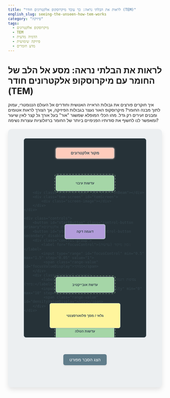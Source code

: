 ```yaml
---
title: "לראות את הבלתי נראה: כך עובד מיקרוסקופ אלקטרונים חודר (TEM)"
english_slug: seeing-the-unseen-how-tem-works
category: "פיזיקה"
tags:
  - מיקרוסקופ אלקטרונים
  - TEM
  - הדמיה מדעית
  - פיזיקה שימושית
  - מדע חומרים
---
```


# לראות את הבלתי נראה: מסע אל הלב של החומר עם מיקרוסקופ אלקטרונים חודר (TEM)

איך חוקרים פורצים את גבולות הראייה האנושית וחודרים אל העולם הננומטרי, עמוק לתוך מבנה החומר? מיקרוסקופ האור נעצר בגבולות הפיזיקה, אך הצורך לראות אטומים ומבנים זעירים רק גדל. מהו הכלי המופלא שמשגר "אור" בעל אורך גל קצר לאין שיעור ומאפשר לנו לחשוף את סודותיו הפנימיים ביותר של החומר ברזולוציות עוצרות נשימה?

<div class="tem-simulation-container">
    <div class="tem-diagram">
        <div class="component electron-source pulse">מקור אלקטרונים</div>
        <div class="component lens condenser-lens">עדשות עיבוי</div>
        <div class="component sample-holder">דוגמה דקה</div>
         <div class="beam-after-sample" id="beamAfterSample"></div>
        <div class="component lens objective-lens">עדשת אובייקטיב</div>
        <div class="component lens projector-lens">עדשות הטלה</div>
        <div class="component detector">גלאי / מסך פלואורסצנטי</div>

        <div class="electron-beam" id="electronBeam"></div>
        <div class="tem-screen" id="temScreen">
            <div class="screen-image"></div>
        </div>
    </div>

    <div class="controls">
        <button id="startButton" class="control-button primary">הפעל אלומת אלקטרונים</button>
        <button id="stopButton" class="control-button secondary" disabled>עצור אלומה</button>
        <div class="control-group">
            <label for="focusControl">כוון מיקוד (עדשות):</label>
            <input type="range" id="focusControl" min="0.5" max="1.5" step="0.05" value="1">
             <span class="range-value" id="focusValueDisplay">ממוקד</span>
        </div>
        <div class="control-group">
            <label for="sampleDensity">צפיפות דוגמה (להדגמת פיזור):</label>
            <input type="range" id="sampleDensity" min="0" max="10" step="1" value="5">
             <span class="range-value" id="densityValueDisplay">בינונית</span>
        </div>
    </div>
</div>

<style>
:root {
    --electron-beam-color: #4DD0E1; /* Cyan */
    --scatter-beam-color: #FFAB91; /* Light Orange */
    --component-bg: #CFD8DC; /* Light blue-grey */
    --lens-bg: #A5D6A7; /* Light green */
    --source-bg: #FFCCBC; /* Light red */
    --sample-bg: #B39DDB; /* Light purple */
    --detector-bg: #FFF59D; /* Light yellow */
    --screen-bg: #263238; /* Dark blue-grey */
    --container-bg: #ECEFF1; /* Very light blue-grey */
    --control-bg: #FFFFFF;
    --primary-button: #039BE5; /* Blue */
    --secondary-button: #78909C; /* Grey-blue */
    --text-color: #37474F; /* Dark blue-grey */
    --border-color: #B0BEC5; /* Light blue-grey border */
}

.tem-simulation-container {
    display: flex;
    flex-direction: column;
    align-items: center;
    font-family: 'Heebo', sans-serif; /* Prefer Heebo for Hebrew */
    background-color: var(--container-bg);
    padding: 30px;
    border-radius: 12px;
    margin: 20px auto;
    max-width: 500px; /* Limit max width for better visual balance */
    box-shadow: 0 8px 16px rgba(0, 0, 0, 0.1);
    color: var(--text-color);
}

.tem-diagram {
    position: relative;
    width: 100%; /* Make diagram responsive within container */
    max-width: 400px; /* Limit diagram width */
    height: 650px; /* Increased height */
    border: 1px solid var(--border-color);
    background-color: var(--screen-bg); /* Dark background for vacuum */
    margin-bottom: 20px;
    border-radius: 8px;
    overflow: hidden; /* Hide overflow from beams */
}

.component {
    position: absolute;
    left: 50%;
    transform: translateX(-50%);
    width: 180px; /* Wider components */
    text-align: center;
    padding: 10px 5px; /* Increased padding */
    border: 1px solid var(--border-color);
    border-radius: 6px; /* Rounded corners */
    font-size: 0.9em;
    font-weight: bold;
    color: var(--text-color);
    box-shadow: 0 2px 4px rgba(0, 0, 0, 0.05);
}

.electron-source {
    top: 30px;
    background-color: var(--source-bg);
}

/* Simple pulse animation for source */
.electron-source.pulse {
    animation: pulse-glow 1.5s infinite ease-in-out;
}

@keyframes pulse-glow {
    0% { box-shadow: 0 0 5px var(--source-bg); }
    50% { box-shadow: 0 0 15px var(--source-bg); }
    100% { box-shadow: 0 0 5px var(--source-bg); }
}


.lens {
    height: 30px;
    background-color: var(--lens-bg);
    display: flex;
    align-items: center;
    justify-content: center;
    position: relative; /* For potential inner lens visual */
    font-size: 0.8em;
}
.lens::after { /* Visual indicator for magnetic field */
    content: '';
    position: absolute;
    top: -5px; bottom: -5px; left: -5px; right: -5px;
    border: 2px dashed rgba(165, 214, 167, 0.5); /* Lighter dashed border */
    border-radius: 8px;
    z-index: 0;
}


.condenser-lens {
    top: 120px;
}

.sample-holder {
    top: 280px; /* Adjusted position */
    width: 120px; /* Wider sample area */
    height: 25px; /* Thicker sample visual */
    background-color: var(--sample-bg);
    border: 2px solid var(--border-color);
    display: flex;
    justify-content: center;
    align-items: center;
    font-size: 0.8em;
    z-index: 1; /* Ensure sample is above beam */
}

/* Container for scattered beams below sample */
.beam-after-sample {
    position: absolute;
    top: 305px; /* Just below sample */
    left: 0;
    width: 100%;
    height: 200px; /* Area where beams diverge */
    overflow: hidden;
     z-index: 0; /* Below components */
}

.objective-lens {
    top: 400px; /* Adjusted position */
}

.projector-lens {
    top: 500px; /* Adjusted position */
}

.detector {
    bottom: 30px; /* Adjusted position */
    width: 220px; /* Wider detector */
    height: 60px; /* Taller detector */
    background-color: var(--detector-bg);
    display: flex;
    justify-content: center;
    align-items: center;
     font-size: 0.8em;
     z-index: 1; /* Ensure detector is above screen */
}

.tem-screen {
    position: absolute;
    bottom: 35px; /* Just above detector */
    left: 50%;
    transform: translateX(-50%);
    width: 210px; /* Matches detector width minus padding */
    height: 50px; /* Matches detector height minus padding */
    background-color: var(--screen-bg);
    display: flex;
    justify-content: center;
    align-items: center;
    border-radius: 4px;
    overflow: hidden;
    z-index: 2; /* Above detector base */
    border: 2px inset rgba(0,0,0,0.2); /* Give it a recessed look */
}

.screen-image {
    width: 95%;
    height: 90%;
    background-color: #555; /* Default dark state */
    display: none; /* Hidden until beam hits */
    transition: filter 0.3s ease-out, background-image 0.3s ease-out; /* Smooth transitions for visual changes */
    background-size: cover; /* Ensure simulated pattern covers area */
    background-position: center;
    /* Add a simple simulated pattern */
     background-image:
         repeating-linear-gradient(0deg, #333, #333 1px, #555 1px, #555 3px),
         repeating-linear-gradient(90deg, #333, #333 1px, #555 1px, #555 3px);
     filter: brightness(0.5); /* Start dark */
}

.electron-beam {
    position: absolute;
    top: 80px; /* Below source */
    left: 50%;
    transform: translateX(-50%);
    width: 15px; /* Initial beam width */
    height: 520px; /* Goes down to screen area */
    background: linear-gradient(to bottom,
                var(--electron-beam-color) 0%,
                rgba(77, 208, 225, 0.8) 20%,
                rgba(77, 208, 225, 0.5) 50%, /* Fades slightly */
                 rgba(77, 208, 225, 0.2) 80%,
                rgba(77, 208, 225, 0) 100%);
    display: none; /* Initially hidden */
    animation: beam-pulse-flow 1s linear infinite; /* Combined flow and subtle pulse */
    transform-origin: top center; /* Scale/skew from the source */
    will-change: transform; /* Optimize animation */
}

@keyframes beam-pulse-flow {
     0% { background-position-y: 0; opacity: 0.9; }
     50% { opacity: 1; }
    100% { background-position-y: 50px; opacity: 0.9; }
}

/* Scattered beams */
.scattered-beam-line {
    position: absolute;
    bottom: 0; /* Start from below sample */
    left: 50%;
    width: 2px;
    height: 1px; /* Will grow */
    background-color: var(--scatter-beam-color);
    transform-origin: bottom center;
    animation: scatter-animation 0.8s ease-out forwards;
     opacity: 0; /* Start invisible */
}

@keyframes scatter-animation {
    0% { transform: translateX(-1px) rotate(0deg) scaleY(0); opacity: 1; }
    50% { opacity: 1; }
    100% { transform: translateX(-1px) rotate(var(--angle)) scaleY(var(--length)); opacity: 0; } /* Fade out */
}


.controls {
    display: flex;
    flex-direction: column;
    gap: 15px; /* Increased gap */
    width: 100%;
    max-width: 400px;
    padding: 20px; /* Increased padding */
    border: 1px solid var(--border-color);
    background-color: var(--control-bg);
    border-radius: 8px;
    box-shadow: 0 4px 8px rgba(0, 0, 0, 0.08);
}

.control-group {
     display: flex;
     flex-direction: column;
     gap: 8px;
}

.controls label {
    font-weight: bold;
    font-size: 1em;
    color: var(--text-color);
}

.controls input[type="range"] {
    width: 100%;
    -webkit-appearance: none; /* Override default styles */
    appearance: none;
    height: 8px; /* Thicker slider track */
    background: var(--container-bg);
    outline: none;
    border-radius: 4px;
    transition: background 0.2s ease-in-out;
}

.controls input[type="range"]::-webkit-slider-thumb {
    -webkit-appearance: none;
    appearance: none;
    width: 20px; /* Thicker slider thumb */
    height: 20px;
    background: var(--primary-button);
    border-radius: 50%;
    cursor: pointer;
    transition: background 0.2s ease-in-out, transform 0.1s ease-in-out;
     box-shadow: 0 1px 3px rgba(0,0,0,0.2);
}
.controls input[type="range"]::-moz-range-thumb {
    width: 20px;
    height: 20px;
    background: var(--primary-button);
    border-radius: 50%;
    cursor: pointer;
     transition: background 0.2s ease-in-out, transform 0.1s ease-in-out;
      box-shadow: 0 1px 3px rgba(0,0,0,0.2);
}

.controls input[type="range"]:hover::-webkit-slider-thumb {
    background: #0277BD; /* Darker blue */
    transform: scale(1.1);
}
.controls input[type="range"]:hover::-moz-range-thumb {
    background: #0277BD;
     transform: scale(1.1);
}

.range-value {
     display: block;
     text-align: center;
     font-size: 0.9em;
     color: #546E7A; /* Muted grey */
}


.control-button {
    padding: 10px 20px; /* Increased padding */
    color: white;
    border: none;
    border-radius: 6px; /* Rounded buttons */
    cursor: pointer;
    font-size: 1.1em;
    transition: background-color 0.2s ease-in-out, opacity 0.2s ease-in-out;
    box-shadow: 0 2px 4px rgba(0, 0, 0, 0.1);
}

.control-button.primary {
    background-color: var(--primary-button);
}

.control-button.primary:hover:not(:disabled) {
    background-color: #0277BD; /* Darker blue */
}

.control-button.secondary {
     background-color: var(--secondary-button);
}
.control-button.secondary:hover:not(:disabled) {
     background-color: #546E7A; /* Darker grey-blue */
}


.control-button:disabled {
    background-color: #B0BEC5; /* Lighter grey */
    cursor: not-allowed;
    opacity: 0.7;
     box-shadow: none;
}


#explanation {
    display: none;
    margin-top: 20px;
    padding: 25px; /* Increased padding */
    border: 1px solid var(--border-color);
    border-radius: 12px;
    background-color: var(--control-bg);
    line-height: 1.7; /* Increased line height for readability */
    color: var(--text-color);
    box-shadow: 0 4px 8px rgba(0, 0, 0, 0.08);
}

#explanation h2, #explanation h3 {
    color: #263238; /* Darker text */
    margin-top: 20px; /* More space above headers */
    margin-bottom: 10px;
     border-bottom: 1px solid var(--container-bg); /* Subtle separator */
     padding-bottom: 5px;
}

#explanation p {
    margin-bottom: 15px; /* More space between paragraphs */
}

#explanation ul {
    margin-bottom: 15px;
    padding-left: 20px;
}
#explanation li {
    margin-bottom: 8px;
}

#toggleExplanation {
    margin-top: 20px;
    padding: 10px 20px;
    background-color: #607D8B; /* Muted blue-grey */
    color: white;
    border: none;
    border-radius: 6px;
    cursor: pointer;
    font-size: 1em;
    transition: background-color 0.2s ease-in-out;
     box-shadow: 0 2px 4px rgba(0, 0, 0, 0.1);
}

#toggleExplanation:hover {
    background-color: #546E7A; /* Darker muted blue-grey */
}

</style>

<button id="toggleExplanation">הצג הסבר מפורט</button>

<div id="explanation">
    <h2>המסע הפנימי: פירוט על עקרונות מיקרוסקופ אלקטרונים חודר (TEM)</h2>

    <h3>למה אלקטרונים? מעבר מגבול האור לגבול הקוונטי</h3>
    <p>היכולת לראות פרטים עדינה תלויה באורך הגל של ה"אור" בו משתמשים. מיקרוסקופ האור, המשתמש באור נראה בעל אורך גל של מאות ננומטרים, מוגבל ברזולוציה שלו ולא יכול להבחין בעצמים הקטנים מחצי אורך הגל (כ-200 ננומטר). כדי לפרוץ את המחסום הזה ולהגיע לרזולוציה אטומית, נדרשת "קרינה" בעלת אורך גל קצר בהרבה. כאן נכנסים לתמונה האלקטרונים. על פי עקרונות מכניקת הקוונטים (הידועים כדואליות גל-חלקיק), אלקטרונים בתנועה מתנהגים גם כגלים. כאשר אלקטרונים מואצים במתח גבוה במיוחד (עשרות ואף מאות אלפי וולט), הם מגיעים למהירויות אדירות ואורך הגל שלהם (אורך גל דה ברוגלי) הופך קצר ביותר - לעיתים קטן אפילו מגודל אטום בודד. אורך גל זעיר זה הוא סוד הרזולוציה הפנומנלית של ה-TEM.</p>

    <h3>הארכיטקטורה הקסומה של TEM: מ"תותח" האלקטרונים ועד למסך המואר</h3>
    <p>דמיינו את ה-TEM כמגדל גבוה בתוך ואקום, בו נורים אלקטרונים ומתנהלים במסע מבוקר ליצירת תמונה. מבנהו דומה עקרונית למיקרוסקופ אור, אך ההבדלים הטכנולוגיים מהותיים:</p>
    <ul>
        <li>**מקור האלקטרונים (Electron Source):** בראש המגדל, "תותח" אלקטרונים משחרר זרם יציב של אלקטרונים. בדרך כלל נעשה זאת על ידי חימום חוט (כמו בנורת ליבון, אך בוואקום) או באמצעות שדה חשמלי חזק. האלקטרונים מואצים מיד אחר כך כלפי מטה על ידי מתח גבוה מאוד.</li>
        <li>**עדשות עיבוי (Condenser Lenses):** אלו אינן עדשות זכוכית, אלא סלילים אלקטרומגנטיים שיוצרים שדות מגנטיים חזקים. שדות אלו פועלים כמו עדשות אופטיות, מרכזים ומעצבים את אלומת האלקטרונים המואצת, מכוונים אותה לדוגמה ומקבעים את "שטף" האלקטרונים הפוגעים בה.</li>
        <li>**דוגמת החומר (Sample):** ליבת הסיפור! כאן הדרישה המגבילה ביותר: הדוגמה חייבת להיות דקה במיוחד - סדר גודל של עשרות עד מאות ננומטרים בודדים. הסיבה? האלקטרונים צריכים להיות מסוגלים <b>לעבור</b> דרכה. הדוגמה מונחת על רשת עדינה ומקובעת במחזיק מיוחד המאפשר הזזה ובחירת האזור שייבחן.</li>
        <li>**אינטראקציה עם הדוגמה: מעבר, פיזור ובליעה:** זהו הרגע הקריטי. כשהאלומה פוגעת בדוגמה, רוב האלקטרונים מקיימים אינטראקציה עם האטומים. אלקטרונים יכולים לעבור דרך אזורים דקים או פחות צפופים כמעט ללא סטייה. אך באזורים צפופים יותר, עבים יותר, או המכילים אטומים כבדים, האלקטרונים "יתפזרו" - יסטו ממסלולם המקורי בזוויות שונות עקב אינטראקציה עם גרעיני האטומים ואלקטרוני הליבה. חלק מהאלקטרונים אף ייבלעו לחלוטין או יאבדו אנרגיה רבה.</li>
        <li>**עדשת אובייקטיב (Objective Lens):** העדשה המשמעותית ביותר לרזולוציה. היא יושבת מיד לאחר הדוגמה ואחראית לאסוף את האלקטרונים שיצאו מהדוגמה (אלו שעברו ואלו שהתפזרו בזוויות קטנות) וליצור את התמונה הראשונית (תמונת הביניים). כיוון השדה המגנטי שלה קובע את המיקוד.</li>
        <li>**עדשות הטלה (Projector Lenses):** מערכת נוספת של עדשות אלקטרומגנטיות שמטרתן להגדיל את תמונת הביניים ולהטיל אותה על גלאי או מסך לצפייה. הן שקובעות את ההגדלה הסופית הנראית לעין או נלכדת דיגיטלית.</li>
        <li>**גלאי / מסך (Detector / Screen):** בתחתית המגדל. בעבר ועדיין בשימוש לצפייה מהירה, מסך פלואורסצנטי שפולט אור (זוהר) כאשר אלקטרונים פוגעים בו. כיום, רוב המיקרוסקופים משתמשים במצלמות דיגיטליות רגישות (CCD/CMOS) המסוגלות ללכוד את תמונת האלקטרונים שפגעו בהן ברזולוציה גבוהה לניתוח ממוחשב.</li>
    </ul>

    <h3>יצירת התמונה: הקונטרסט מגלה את המבנה</h3>
    <p>כיצד מתורגמות האינטראקציות של האלקטרונים עם הדוגמה לתמונה ויזואלית? התמונה ב-TEM נוצרת על ידי אלקטרונים ש<b>עברו</b> דרך הדוגמה והמשיכו בדרכם דרך העדשות אל הגלאי. אזורים בדוגמה שגרמו לפיזור רב של אלקטרונים (כלומר, פחות אלקטרונים המשיכו ישר קדימה) ייראו כהים יותר על המסך או הגלאי. הסיבה היא שפחות אלקטרונים פגעו באותו אזור בגלאי. לעומת זאת, אזורים שהאלקטרונים עברו דרכם בקלות יחסית ייראו בהירים יותר. ההבדלים בבהירות (הקונטרסט) בתמונת ה-TEM משקפים ישירות את ההבדלים במידת הפיזור או הבליעה של האלקטרונים באזורים שונים של הדוגמה הדקה. זהו הבסיס לקונטרסט מסה-עובי (Mass-Thickness Contrast) בו אזורים צפופים או עבים יותר נראים כהים יותר.</p>

    <p>סוג קונטרסט חשוב נוסף הוא **קונטרסט עקיפה (Diffraction Contrast)**, המשפיע על הדמיית חומרים גבישיים. כאשר אלומת אלקטרונים פוגעת בגביש, האלקטרונים יכולים לבצע עקיפה בזוויות ספציפיות התלויות במבנה הגבישי. ניתן להשתמש ב"פתח" (aperture) בעדשה כדי לחסום אלקטרונים שעברו עקיפה ולאפשר רק לאלו שלא עברו עקיפה ליצור את התמונה. במקרה כזה, אזורים גבישיים שיגרמו לעקיפה יופיעו כהים מאוד, מה שמאפשר לראות פגמים גבישיים כמו דיסלוקציות.</p>

    <h3>מעבר לתמונה: יכולות נוספות ושימושים</h3>
    <p>TEM מודרניים הם יותר מסתם "מצלמות" עוצמתיות. הם כלים רב-תכליתיים המאפשרים, בנוסף להדמיה ברזולוציה אטומית, גם ניתוח כימי של הרכב החומר (למשל באמצעות ספקטרוסקופיית קרני X הנפלטות מהדוגמה) וניתוח מדויק של המבנה הגבישי (באמצעות יצירת דפוסי עקיפה). יכולות אלו הופכות את ה-TEM לכלי חיוני בקשת רחבה של תחומים, מפיזיקה ומדע חומרים ועד כימיה, ביולוגיה (במיוחד בטכניקות מתקדמות כמו קריו-EM), וגיאולוגיה. הוא מאפשר לחוקרים להבין את הקשר המהותי בין המבנה הננומטרי של חומר לתכונותיו המאקרוסקופיות, ודוחף את גבולות הידע והטכנולוגיה.</p>
</div>

<script>
const startButton = document.getElementById('startButton');
const stopButton = document.getElementById('stopButton');
const focusControl = document.getElementById('focusControl');
const sampleDensityControl = document.getElementById('sampleDensity');
const focusValueDisplay = document.getElementById('focusValueDisplay');
const densityValueDisplay = document.getElementById('densityValueDisplay');
const electronBeam = document.getElementById('electronBeam');
const temScreenImage = document.querySelector('#temScreen .screen-image');
const beamAfterSampleContainer = document.getElementById('beamAfterSample'); // Use this for scattered beams
const toggleExplanationButton = document.getElementById('toggleExplanation');
const explanationDiv = document.getElementById('explanation');

let isBeamOn = false;
let scatteredBeamInterval;
let scatteredBeams = []; // Array to hold active scattered beam elements

// --- Helper functions for updating visual state ---

function updateBeamVisual() {
    // Simulate beam convergence/divergence using scaleX based on focus
    // focusValue = 1 is ideal focus (minimal spread at screen)
    // focusValue < 1 is under-focused (divergent beam, wide on screen)
    // focusValue > 1 is over-focused (convergent beam, then diverges, also wide)
    const focusValue = parseFloat(focusControl.value);
    // Simple non-linear mapping for visual effect
    // At focus = 1, scaleX is 0.2 (narrow at bottom). At 0.5/1.5, scaleX is 1 (wide at bottom).
    const baseScaleX = 0.2; // ScaleX at perfect focus
    const maxSpreadScaleX = 1.2; // Max ScaleX when very out of focus
    const deviation = Math.abs(focusValue - 1);
    const scaleX = baseScaleX + (maxSpreadScaleX - baseScaleX) * (deviation * 2); // Scale based on deviation from 1

    // Apply transformation: scaleX affects width from center
     // Need to adjust transform-origin if scaling from top
    // Let's keep transform-origin top center and scale
     // The beam div goes from source to screen. Scaling affects its entire length.
    // This isn't physically accurate but visually implies spread.

    // A better approach might be to control clip-path points dynamically based on Y position and focus
    // This is complex. Let's stick to simpler transform scaleX for the single beam element,
    // combined with manipulating the *screen image* for the focus effect.
    // The beam visualization itself will just look like a tapering/spreading cone.

    // Let's adjust the clip-path visually based on focus to show convergence/divergence better
     const topWidth = 15; // px - fixed at source
     const bottomWidthAtFocus = 5; // px - desired width at screen when focused
     const diagramWidth = electronBeam.parentElement.offsetWidth; // Width of .tem-diagram (400px)
     const beamCenterX = diagramWidth / 2; // Center X in pixels
     const topY = 0; // Relative to beam div start (which is 80px from top)
     const bottomY = electronBeam.offsetHeight; // Relative to beam div start (total height)

     // Map focus value to width at the bottom of the beam div
     // At focus=1, bottom width is narrow (bottomWidthAtFocus).
     // At focus=0.5 or 1.5, bottom width is wider.
     const widthDeviation = Math.abs(focusValue - 1); // 0 at focus=1, 0.5 at 0.5/1.5
     const maxBottomWidth = 100; // px - Max width at bottom when very out of focus

     const currentBottomWidth = bottomWidthAtFocus + widthDeviation * (maxBottomWidth - bottomWidthAtFocus) * 2; // Linear scale

     const topOffsetPercent = (beamCenterX - topWidth / 2) / diagramWidth * 100;
     const bottomOffsetPercent = (beamCenterX - currentBottomWidth / 2) / diagramWidth * 100;

     // Clip path points relative to the beam div (top-left 0,0, bottom-right 100%,100%)
     // Polygon points: top-left, top-right, bottom-right, bottom-left
    // Points need to be relative to the beam element's own coordinate system
    // This clip-path polygon is applied to the `electronBeam` div which starts at top: 80px.
    // Let's make the polygon define the shape from its top (0,0) to its bottom (height, width).
    // The percentage coordinates are relative to the beam div's own width/height.
    const beamDivWidth = parseFloat(getComputedStyle(electronBeam).width); // Get its actual width for calculations? No, use percentage.
    // Let's define the shape within the beam's *local* coordinates.
    // Top center: 50% 0%
    // Width at top: fixed (e.g. visual 15px centered) -> x points
    // Width at bottom: varies with focus -> x points
    // Y points: 0% (top) and 100% (bottom)

    // Need to map 15px width at 400px diagram width to percentage of beam div width (which is also 400px initially)
    // Let's simplify: the beam div is 100% width of diagram, but its content (gradient/shape) is centered and varies.
    // Let's use the CSS `width` property for the beam and animate it, centering with transform.
    // Set beam width to 15px, keep transform translateX(-50%). Animate height to grow.
    // The clip-path defines the *taper*.

    // Redefine beam shape using simple transform scaleX and skewY relative to its top origin
     // scaleX makes it wider/narrower. skewY makes sides non-parallel (taper)
    // focusValue = 1 -> minimal skew (parallel or slightly convergent)
    // focusValue < 1 -> skewed outwards (divergent cone)
    // focusValue > 1 -> skewed inwards (convergent cone)

    // Let's map focus value to a skew angle.
    const maxSkew = 5; // Degrees
    const skewAngle = (1 - focusValue) * maxSkew; // Negative skew for > 1 focusValue

     // This is still not ideal for showing lens effect.
     // Let's try another approach: The beam div represents the *central axis* and width variations.
    // Use background gradient to show the width variation.
    // The gradient needs to map Y position to transparency/color density and *also* its width.

    // Simpler visual: The main beam represents the *straight through* path.
    // It narrows at the condenser, is narrow through the sample/objective, widens at the projector.
    // Focus adjusts the final width on the screen.
    // This requires multiple visual segments or animating gradient stops/widths.

    // Let's stick to the single div, animating its opacity/intensity and shape based on sample density.
    // The *focus effect* will be *primarily* shown on the screen image itself (blur/sharpness).
    // The beam visual can maybe just show the "flow" and intensity drop after the sample.

    electronBeam.style.opacity = isBeamOn ? 1 : 0; // Fade in/out
     // Keep the initial clip-path or simplify? Let's simplify clip-path to a basic cone.
    // electronBeam.style.clipPath = 'polygon(40% 0, 60% 0, 100% 100%, 0% 100%)'; // A fixed cone shape

    // Animate opacity based on sample density: Higher density -> less straight through -> lower opacity?
    // This contradicts the diagram visual where the main beam *hits* the sample.
    // Let's make the beam visually *change* below the sample based on density.

    // Let's use the `beam-after-sample` div for the main beam segment after the sample.
    // The `electronBeam` div goes from source to sample.
    // Create a new div or element to represent the beam *after* the sample.
    // Or, reuse electronBeam but change its style drastically after the sample Y coord. This is tricky with CSS.

    // Let's modify the `electronBeam` div to represent the entire path, and its *appearance* changes.
    // Use multiple background layers or gradients?
    // Or, use the `electronBeam` for the path BEFORE sample, and a *new* element for path AFTER sample.

    // Let's try the 2-part beam approach conceptually:
    // .electron-beam (source to sample)
    // .transmitted-beam (sample to screen - this is what forms the image) - This element doesn't exist yet.
    // The scattered beams diverge from the sample.
    // The transmitted beam goes through objective/projector and hits screen. Its focus/intensity changes.

    // Add .transmitted-beam div in HTML
    // Update CSS for .transmitted-beam
    // Update JS to manage this new element.

    // Let's add the `transmitted-beam` element in the HTML.
    // For now, update the existing `electronBeam`'s appearance based on density, even if not perfectly accurate physically.
    // Higher density -> fade out electron beam more below sample?

    const sampleDensity = parseInt(sampleDensityControl.value);
    // This is a simplified model. Density causes scattering, which REMOVES electrons from the straight path.
    // So, higher density should make the *transmitted* beam (the one hitting the screen) *less intense*.
    // The `electronBeam` div visually represents the *potential* path. Its intensity *after* the sample is what matters.
    // We can fade the bottom part of the `electronBeam` gradient based on density.
    // But this requires dynamic gradient points or multiple layers.

    // Let's focus on the *effect* on the screen and scattered beams, as originally planned.
    // The main `electronBeam` visualization can remain a simple animated cone, showing the *presence* of the beam.
    // The *real* simulation happens on the screen-image and scattered beams.

    // Current clip-path is okay as a generic beam shape. Keep it.
    // Animation 'beam-pulse-flow' is okay.
    // Opacity tied to `isBeamOn`.

}

function updateScreenImage() {
    // Simulate image based on focus and sample density/contrast
    const focusValue = parseFloat(focusControl.value);
    const sampleDensity = parseInt(sampleDensityControl.value);

    // Focus simulation: Add blur when not at ideal focus (focusValue = 1)
    // Use a curve: min blur at 1, max blur at 0.5 and 1.5
    const deviation = Math.abs(focusValue - 1); // 0 at 1, 0.5 at 0.5 or 1.5
    const maxBlur = 15; // Maximum blur radius in pixels
    const blurAmount = deviation * 2 * maxBlur; // Scale deviation to max blur (e.g., 0.5 deviation -> 1 * maxBlur)

    temScreenImage.style.filter = `blur(${blurAmount}px)`;
    focusValueDisplay.textContent = focusValue === 1 ? 'ממוקד' : (focusValue < 1 ? 'פוקוס נמוך' : 'פוקוס גבוה');


    // Contrast simulation: Sample density affects overall brightness and contrast
    // Higher density -> more scattering -> less transmission -> darker image / higher contrast
    const baseBrightness = 80; // % brightness for "empty" areas (higher = brighter base)
    const maxDarkening = 60; // Max % reduction in brightness for dense areas
    const scatterDarkening = (sampleDensity / 10) * maxDarkening; // Scale density (0-10) to darkening amount (0-maxDarkening)

    const denseBrightness = Math.max(10, baseBrightness - scatterDarkening); // % brightness for "dense" areas, capped at 10%

    // Update the gradient background to show contrast change
    const gradient = `linear-gradient(to right,
                      hsl(0, 0%, ${baseBrightness}%) 0%,
                      hsl(0, 0%, ${baseBrightness}%) 45%,
                      hsl(0, 0%, ${denseBrightness}%) 55%,
                      hsl(0, 0%, ${denseBrightness}%) 100%)`;
    temScreenImage.style.backgroundImage = gradient;
     // Also adjust overall brightness/contrast slightly via filter based on density?
    const contrastBoost = sampleDensity * 2; // Simple linear boost
    temScreenImage.style.filter += ` brightness(${baseBrightness / 100}) contrast(${1 + contrastBoost / 100})`;
     // Re-apply blur after other filters
     temScreenImage.style.filter = `blur(${blurAmount}px) brightness(${baseBrightness / 100}) contrast(${1 + contrastBoost / 100})`;


    // Update density value display
    let densityText = 'נמוכה מאוד';
    if (sampleDensity > 0) densityText = 'נמוכה';
    if (sampleDensity > 3) densityText = 'בינונית';
    if (sampleDensity > 6) densityText = 'גבוהה';
    if (sampleDensity > 9) densityText = 'גבוהה מאוד';
     densityValueDisplay.textContent = densityText;
}

function createScatteredBeams() {
    // Clear previous scattered beams
    beamAfterSampleContainer.innerHTML = '';
    scatteredBeams = [];

    const sampleDensity = parseInt(sampleDensityControl.value);
    const numberOfScatteredBeams = sampleDensity * 4; // More beams for higher density
    const maxScatterAngle = 60; // Max angle from vertical

    for (let i = 0; i < numberOfScatteredBeams; i++) {
        // Random angle, weighted towards smaller angles (more realistic)
        const angle = (Math.random() * 2 - 1) * maxScatterAngle * (Math.random() * 0.5 + 0.5); // Random angle -max to +max, bias towards center
        const length = Math.random() * 250 + 50; // Random length up to bottom of diagram
        const delay = Math.random() * 0.5; // Random animation delay

        const beamDiv = document.createElement('div');
        beamDiv.classList.add('scattered-beam-line');
        beamDiv.style.setProperty('--angle', `${angle}deg`);
        beamDiv.style.setProperty('--length', `${length}px`);
        beamDiv.style.animationDelay = `${delay}s`; // Stagger animations
        beamDiv.style.opacity = 0.8 - (sampleDensity / 10) * 0.5 + Math.random() * 0.2; // Opacity hint based on density


        // Add the element to the container below the sample
        beamAfterSampleContainer.appendChild(beamDiv);
         scatteredBeams.push(beamDiv);
    }
}

function startBeam() {
    if (isBeamOn) return;
    isBeamOn = true;
    electronBeam.style.display = 'block';
    electronBeam.style.opacity = 1; // Ensure visible
    temScreenImage.style.display = 'block';
    startButton.disabled = true;
    stopButton.disabled = false;
     document.querySelector('.electron-source').classList.add('pulse'); // Start source pulse

    updateBeamVisual();
    updateScreenImage();

    // Start generating scattered beams
    createScatteredBeams(); // Create initial batch
    scatteredBeamInterval = setInterval(createScatteredBeams, 1000); // Regenerate scattered beams periodically
}

function stopBeam() {
    if (!isBeamOn) return;
    isBeamOn = false;
     electronBeam.style.opacity = 0; // Fade out electron beam
    // electronBeam.style.display = 'none'; // Hide after fade
    temScreenImage.style.display = 'none'; // Hide screen image immediately
    startButton.disabled = false;
    stopButton.disabled = true;
    document.querySelector('.electron-source').classList.remove('pulse'); // Stop source pulse


    clearInterval(scatteredBeamInterval);
     // Animate scattered beams fading out (optional, CSS animation already fades out)
     // Or simply clear them
    beamAfterSampleContainer.innerHTML = ''; // Clear scattered beams
    scatteredBeams = [];

     // Reset screen image appearance slightly? Or just hide
}

// --- Event Listeners ---
startButton.addEventListener('click', startBeam);
stopButton.addEventListener('click', stopBeam);

focusControl.addEventListener('input', () => {
    updateBeamVisual(); // Update beam shape visual (if implemented dynamically)
    updateScreenImage(); // Update screen image based on new focus
});

sampleDensityControl.addEventListener('input', () => {
    updateScreenImage(); // Update screen image based on new density (contrast)
    if (isBeamOn) {
         // Regenerate scattered beams visualization with new density
         createScatteredBeams(); // Recreate with new density
    }
});

toggleExplanationButton.addEventListener('click', () => {
    const isHidden = explanationDiv.style.display === 'none' || explanationDiv.style.display === '';
    explanationDiv.style.display = isHidden ? 'block' : 'none';
    toggleExplanationButton.textContent = isHidden ? 'הסתר הסבר מפורט' : 'הצג הסבר מפורט';
});

// --- Initial state setup ---
updateScreenImage(); // Set initial screen appearance (blur/contrast)
updateBeamVisual(); // Set initial beam visual state (hidden)
// Add a subtle initial state effect or message?
// temScreenImage.style.backgroundColor = '#333'; // Dark background
// temScreenImage.textContent = 'לחץ "הפעל אלומה"'; // Placeholder text

// Ensure beam fades out smoothly on stop
electronBeam.addEventListener('transitionend', () => {
    if (!isBeamOn) {
        electronBeam.style.display = 'none';
    }
});

</script>
```